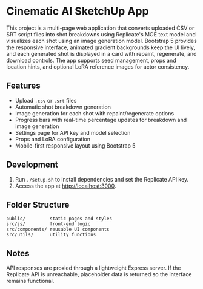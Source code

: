 # Cinematic AI SketchUp App

This project is a multi-page web application that converts uploaded CSV or SRT
script files into shot breakdowns using Replicate's MOE text model and
visualizes each shot using an image generation model. Bootstrap 5 provides the
responsive interface, animated gradient backgrounds keep the UI lively, and each
generated shot is displayed in a card with repaint, regenerate, and download
controls. The app supports seed management, props and location hints, and
optional LoRA reference images for actor consistency.

## Features
- Upload `.csv` or `.srt` files
- Automatic shot breakdown generation
- Image generation for each shot with repaint/regenerate options
- Progress bars with real-time percentage updates for breakdown and image generation
- Settings page for API key and model selection
- Props and LoRA configuration
- Mobile-first responsive layout using Bootstrap 5

## Development
1. Run `./setup.sh` to install dependencies and set the Replicate API key.
2. Access the app at [http://localhost:3000](http://localhost:3000).

## Folder Structure
```
public/         static pages and styles
src/js/         front-end logic
src/components/ reusable UI components
src/utils/      utility functions
```

## Notes
API responses are proxied through a lightweight Express server. If the Replicate API is unreachable, placeholder data is returned so the interface remains functional.
